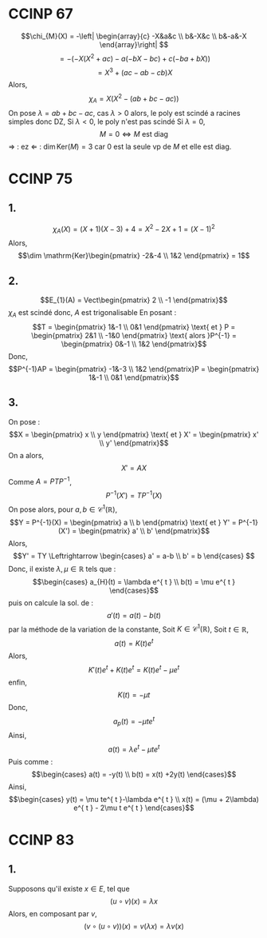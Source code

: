 # CCINP 67
$$\chi_{M}(X) = -\left| \begin{array}{c}
-X&a&c \\
b&-X&c \\
b&-a&-X
\end{array}\right| $$
$$= -(-X(X^{2}+ac)-a(-bX-bc)+c(-ba+bX))$$
$$= X^{3}+(ac-ab-cb)X$$
Alors,
$$\chi_{A} = X(X^{2}-(ab+bc-ac))$$
On pose $\lambda = ab+bc-ac$, 
cas $\lambda > 0$ alors, le poly est scindé a racines simples donc DZ, 
Si $\lambda <0$, le poly n'est pas scindé 
Si $\lambda = 0$, 
$$M = 0 \Leftrightarrow M \text{ est diag}$$
$\Rightarrow$ : ez
$\Leftarrow$ : 
$\dim \mathrm{Ker}(M) = 3$ car $0$ est la seule vp de $M$ et elle est diag.

# CCINP 75
## 1.
$$\chi_{A}(X) = (X+1)(X-3)+4 = X^{2}-2X+1 = (X-1)^{2}$$
Alors, 
$$\dim \mathrm{Ker}\begin{pmatrix}
-2&-4 \\
1&2
\end{pmatrix} = 1$$

## 2.
$$E_{1}(A) = Vect\begin{pmatrix}
2 \\
-1
\end{pmatrix}$$
$\chi_{A}$ est scindé donc, $A$ est trigonalisable
En posant : 
$$T = \begin{pmatrix}
1&-1 \\
0&1
\end{pmatrix} \text{ et } P = \begin{pmatrix}
2&1 \\
-1&0
\end{pmatrix} \text{ alors }P^{-1} = \begin{pmatrix}
0&-1 \\
1&2
\end{pmatrix}$$
Donc, 
$$P^{-1}AP = \begin{pmatrix}
-1&-3 \\
1&2
\end{pmatrix}P = \begin{pmatrix}
1&-1 \\
0&1
\end{pmatrix}$$

## 3.
On pose : 
$$X = \begin{pmatrix}
x \\
y
\end{pmatrix} \text{ et } X' = \begin{pmatrix}
x' \\
y'
\end{pmatrix}$$
On a alors, 
$$X' = AX$$
Comme $A = PTP^{-1}$, 
$$P^{-1}(X') = TP^{-1}(X)$$
On pose alors, pour $a, b \in \mathcal{C}^{1}(\mathbb{R})$, 
$$Y = P^{-1}(X) = \begin{pmatrix}
a \\
b
\end{pmatrix} \text{ et } Y' = P^{-1}(X') = \begin{pmatrix}
a' \\
b'
\end{pmatrix}$$
Alors, 
$$Y' = TY \Leftrightarrow \begin{cases}
a' = a-b \\
b' = b
\end{cases} $$
Donc, il existe $\lambda, \mu \in \mathbb{R}$ tels que : 
$$\begin{cases}
a_{H}(t) = \lambda e^{ t } \\
b(t) = \mu e^{ t }
\end{cases}$$
puis on calcule la sol. de :
$$a'(t) = a(t) - b(t)$$
par la méthode de la variation de la constante, 
Soit $K \in \mathcal{C}^{1}(\mathbb{R})$, 
Soit $t \in \mathbb{R}$, 
$$a(t) = K(t)e^{ t }$$
Alors, 
$$K'(t)e^{ t } + K(t)e^{ t } = K(t)e^{ t } -\mu e^{ t }$$
enfin, 
$$K(t) = -\mu t$$
Donc, 
$$a_{p}(t) = -\mu te^{ t }$$
Ainsi, 
$$a(t) = \lambda e^{ t } - \mu te^{ t }$$
Puis comme : 
$$\begin{cases}
a(t) = -y(t) \\
b(t) = x(t) +2y(t)
\end{cases}$$
Ainsi, 
$$\begin{cases}
y(t) = \mu te^{ t }-\lambda e^{ t } \\
x(t) =  (\mu + 2\lambda) e^{ t } - 2\mu t e^{ t }
\end{cases}$$

# CCINP 83
## 1.
Supposons qu'il existe $x \in E$, tel que
$$(u\circ v)(x) = \lambda x$$
Alors, en composant par $v$, 
$$(v\circ (u\circ v))(x) = v(\lambda x) = \lambda v(x)$$
